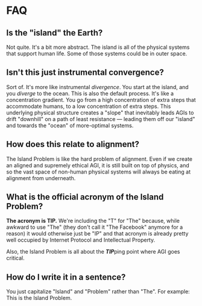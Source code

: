 # FAQ


## Is the "island" the Earth?

Not quite. It's a bit more abstract. The island is all of the physical systems that support human life. Some of those systems could be in outer space.


## Isn't this just instrumental convergence?

Sort of. It's more like instrumental *divergence*. You start at the island, and you *diverge* to the ocean. This is also the default process. It's like a concentration gradient. You go from a high concentration of extra steps that accommodate humans, to a low concentration of extra steps. This underlying physical structure creates a "slope" that inevitably leads AGIs to drift "downhill" on a path of least resistance — leading them off our "island" and towards the "ocean" of more-optimal systems.


## How does this relate to alignment?

The Island Problem is like the hard problem of alignment. Even if we create an aligned and supremely ethical AGI, it is still built on top of physics, and so the vast space of non-human physical systems will always be eating at alignment from underneath.


## What is the official acronym of the Island Problem?

**The acronym is TIP.** We're including the "T" for "The" because, while awkward to use "The" (they don't call it "The Facebook" anymore for a reason) it would otherwise just be "IP" and that acronym is already pretty well occupied by Internet Protocol and Intellectual Property.

Also, the Island Problem is all about the ***TIP***ping point where AGI goes critical.


## How do I write it in a sentence?

You just capitalize "Island" and "Problem" rather than "The". For example: This is the Island Problem.
